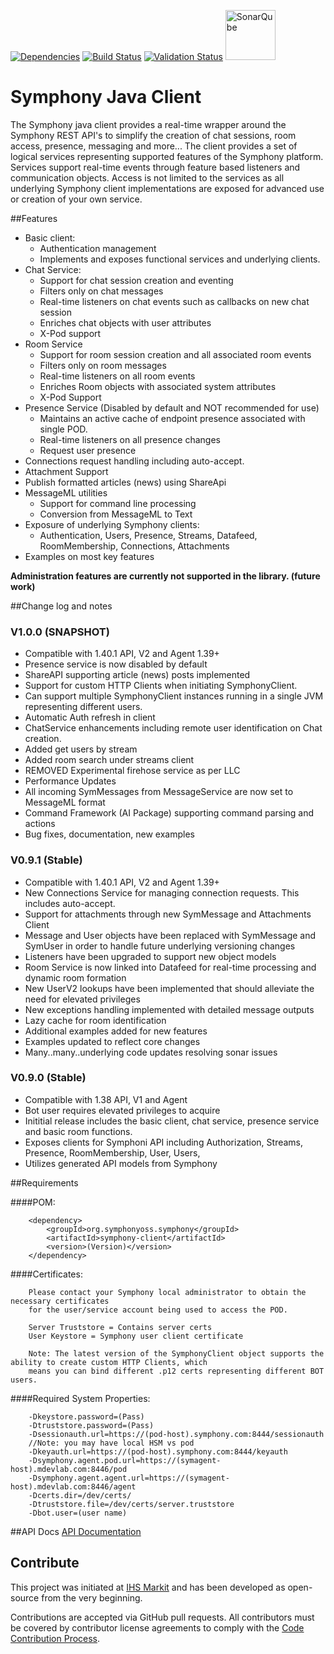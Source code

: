 [![Dependencies](https://www.versioneye.com/user/projects/5770f47919424d000f2e0095/badge.svg?style=flat-square)](https://www.versioneye.com/user/projects/5770f47919424d000f2e0095)
[![Build Status](https://travis-ci.org/symphonyoss/symphony-java-client.svg)](https://travis-ci.org/symphonyoss/symphony-java-client)
[![Validation Status](https://scan.coverity.com/projects/9112/badge.svg?flat=1)](https://scan.coverity.com/projects/symphonyoss-symphony-java-client)
<a href="https://sonarqube.com/overview?id=org.symphonyoss.symphony%3Asymphony-java-client"><img src="http://www.sonarqube.org/wp-content/themes/sonarsource.org/images/sonar.png" title="SonarQube" width="80"/></a>

Symphony Java Client
====================

The Symphony java client provides a real-time wrapper around the Symphony REST API's to simplify the creation of chat sessions, room access, presence, messaging and more...  The client provides a set of logical services representing supported features of the Symphony platform.  Services support real-time events through feature based listeners and communication objects.  Access is not limited to the services as all underlying Symphony client implementations are exposed for advanced use or creation of your own service.

##Features
* Basic client: 
    * Authentication management
    * Implements and exposes functional services and underlying clients.
* Chat Service: 
    * Support for chat session creation and eventing
    * Filters only on chat messages
    * Real-time listeners on chat events such as callbacks on new chat session
    * Enriches chat objects with user attributes
    * X-Pod support
* Room Service
    * Support for room session creation and all associated room events
    * Filters only on room messages
    * Real-time listeners on all room events
    * Enriches Room objects with associated system attributes
    * X-Pod Support
* Presence Service (Disabled by default and NOT recommended for use)
    * Maintains an active cache of endpoint presence associated with single POD.
    * Real-time listeners on all presence changes
    * Request user presence
* Connections request handling including auto-accept.
* Attachment Support
* Publish formatted articles (news) using ShareApi
* MessageML utilities
    * Support for command line processing
    * Conversion from MessageML to Text
* Exposure of underlying Symphony clients:
    * Authentication, Users, Presence, Streams, Datafeed, RoomMembership, Connections, Attachments
* Examples on most key features

**Administration features are currently not supported in the library. (future work)**



##Change log and notes
### V1.0.0 (SNAPSHOT)
* Compatible with 1.40.1 API, V2 and Agent 1.39+
* Presence service is now disabled by default 
* ShareAPI supporting article (news) posts implemented
* Support for custom HTTP Clients when initiating SymphonyClient.
* Can support multiple SymphonyClient instances running in a single JVM representing different users.
* Automatic Auth refresh in client
* ChatService enhancements including remote user identification on Chat creation.
* Added get users by stream
* Added room search under streams client
* REMOVED Experimental firehose service as per LLC
* Performance Updates
* All incoming SymMessages from MessageService are now set to MessageML format
* Command Framework (AI Package) supporting command parsing and actions
* Bug fixes, documentation, new examples

### V0.9.1 (Stable)

* Compatible with 1.40.1 API, V2 and Agent 1.39+
* New Connections Service for managing connection requests.  This includes auto-accept.
* Support for attachments through new SymMessage and Attachments Client
* Message and User objects have been replaced with SymMessage and SymUser in order to handle future underlying versioning changes
* Listeners have been upgraded to support new object models
* Room Service is now linked into Datafeed for real-time processing and dynamic room formation
* New UserV2 lookups have been implemented that should alleviate the need for elevated privileges
* New exceptions handling implemented with detailed message outputs
* Lazy cache for room identification
* Additional examples added for new features 
* Examples updated to reflect core changes
* Many..many..underlying code updates resolving sonar issues

### V0.9.0 (Stable)

* Compatible with 1.38 API, V1 and Agent
* Bot user requires elevated privileges to acquire 
* Inititial release includes the basic client, chat service, presence service and basic room functions. 
* Exposes clients for Symphoni API including Authorization, Streams, Presence, RoomMembership, User, Users, 
* Utilizes generated API models from Symphony



##Requirements

####POM:

        <dependency>
            <groupId>org.symphonyoss.symphony</groupId>
            <artifactId>symphony-client</artifactId>
            <version>(Version)</version>
        </dependency>

####Certificates:

        Please contact your Symphony local administrator to obtain the necessary certificates
        for the user/service account being used to access the POD.

        Server Truststore = Contains server certs
        User Keystore = Symphony user client certificate

        Note: The latest version of the SymphonyClient object supports the ability to create custom HTTP Clients, which
        means you can bind different .p12 certs representing different BOT users.


####Required System Properties:

        -Dkeystore.password=(Pass)
        -Dtruststore.password=(Pass)
        -Dsessionauth.url=https://(pod-host).symphony.com:8444/sessionauth
        //Note: you may have local HSM vs pod
        -Dkeyauth.url=https://(pod-host).symphony.com:8444/keyauth
        -Dsymphony.agent.pod.url=https://(symagent-host).mdevlab.com:8446/pod
        -Dsymphony.agent.agent.url=https://(symagent-host).mdevlab.com:8446/agent
        -Dcerts.dir=/dev/certs/
        -Dtruststore.file=/dev/certs/server.truststore
        -Dbot.user=(user name)


##API Docs
[API Documentation](http://ftbb.github.io/symphony-java-client/index.html)

## Contribute
This project was initiated at [IHS Markit](https://www.ihsmarkit.com) and has been developed as open-source from the very beginning.

Contributions are accepted via GitHub pull requests. All contributors must be covered by contributor license agreements to comply with the [Code Contribution Process](https://symphonyoss.atlassian.net/wiki/display/FM/Code+Contribution+Process).